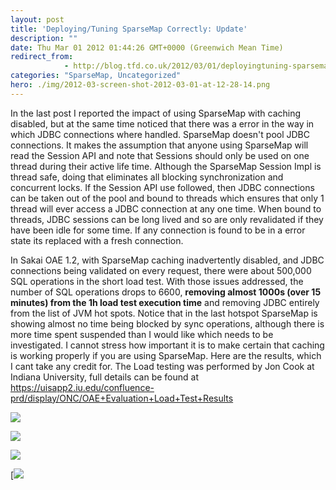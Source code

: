 ```yaml
---
layout: post
title: 'Deploying/Tuning SparseMap Correctly: Update'
description: ""
date: Thu Mar 01 2012 01:44:26 GMT+0000 (Greenwich Mean Time)
redirect_from: 
            - http://blog.tfd.co.uk/2012/03/01/deployingtuning-sparsemap-correctly-update/
categories: "SparseMap, Uncategorized"
hero: ./img/2012-03-screen-shot-2012-03-01-at-12-28-14.png
---
```

In the last post I reported the impact of using SparseMap with caching disabled, but at the same time noticed that there was a error in the way in which JDBC connections where handled. SparseMap doesn't pool JDBC connections. It makes the assumption that anyone using SparseMap will read the Session API and note that Sessions should only be used on one thread during their active life time. Although the SparseMap Session Impl is thread safe, doing that eliminates all blocking synchronization and concurrent locks. If the Session API use followed, then JDBC connections can be taken out of the pool and bound to threads which ensures that only 1 thread will ever access a JDBC connection at any one time. When bound to threads, JDBC sessions can be long lived and so are only revalidated if they have been idle for some time. If any connection is found to be in a error state its replaced with a fresh connection.

In Sakai OAE 1.2, with SparseMap caching inadvertently disabled, and JDBC connections being validated on every request, there were about 500,000 SQL operations in the short load test. With those issues addressed, the number of SQL operations drops to 6600, **removing almost 1000s (over 15 minutes) from the 1h load test execution time** and removing JDBC entirely from the list of JVM hot spots. Notice that in the last hotspot SparseMap is showing almost no time being blocked by sync operations, although there is more time spent suspended than I would like which needs to be investigated. I cannot stress how important it is to make certain that caching is working properly if you are using SparseMap. Here are the results, which I cant take any credit for. The Load testing was performed by Jon Cook at Indiana University, full details can be found at <https://uisapp2.iu.edu/confluence-prd/display/ONC/OAE+Evaluation+Load+Test+Results>

![](https://ik.imagekit.io/htj4bin8p/2012/03/screen-shot-2012-03-01-at-12-28-14.png)

![](https://ik.imagekit.io/htj4bin8p/2012/03/screen-shot-2012-03-01-at-12-27-44.png)

![](https://ik.imagekit.io/htj4bin8p/2012/03/screen-shot-2012-03-01-at-12-28-46.png)

[![](https://ik.imagekit.io/htj4bin8p/2012/03/screen-shot-2012-03-01-at-12-29-00.png)
